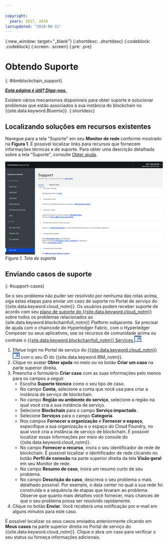 ```yaml
---

copyright:
  years: 2017, 2018
lastupdated: "2018-08-31"
---
```


{:new_window: target="_blank"}
{:shortdesc: .shortdesc}
{:codeblock: .codeblock}
{:screen: .screen}
{:pre: .pre}


# Obtendo Suporte
{: #ibmblockchain_support}


***[Esta página é útil? Diga-nos.](https://www.surveygizmo.com/s3/4501493/IBM-Blockchain-Documentation)***


Existem vários mecanismos disponíveis para obter suporte e solucionar problemas que estão associados à sua instância do blockchain no {{site.data.keyword.Bluemix}}.
{:shortdesc}


## Localizando soluções em recursos existentes

Navegue para a tela "Suporte" em seu **Monitor de rede** conforme mostrado na **Figura 1**. É possível localizar links para recursos que fornecem informações técnicas e de suporte. Para obter uma descrição detalhada sobre a tela "Suporte", consulte [Obter ajuda](v10_dashboard.html#support).

![Tela de suporte](images/support.png "Tela de suporte")
*Figura 1. Tela de suporte*


## Enviando casos de suporte
{: #support-cases}

Se o seu problema não puder ser resolvido por nenhuma das rotas acima, siga estas etapas para enviar um caso de suporte no Portal de serviço do {{site.data.keyword.cloud_notm}}. Os usuários podem receber suporte de acordo com seu [plano de suporte do {{site.data.keyword.cloud_notm}}](https://console.bluemix.net/docs/get-support/index.html#support-plans) sobre todos os problemas relacionados ao {site.data.keyword.blockchainfull_notm}} Platform subjacente. Se precisar de ajuda com o chaincode do Hyperledger Fabric, com o Hyperledger Composer ou seus aplicativos, use os recursos de comunidade acima ou contrate o [{{site.data.keyword.blockchainfull_notm}} Services ![Ícone de link externo](images/external_link.svg "Ícone de link externo")](https://www.ibm.com/blockchain/services).

1. Efetue login no Portal de serviço do [{{site.data.keyword.cloud_notm}} ![Ícone de link externo](images/external_link.svg "Ícone de link externo")](https://ibm.biz/ibmcloudsupport) com o seu ID do {{site.data.keyword.IBM_notm}}.
2. Clique no avatar **Obter ajuda** no meio ou no botão **Criar um caso** na parte superior direita.
3. Preencha o formulário **Criar caso** com as suas informações pelo menos para os campos a seguir.  
    - Escolha **Suporte técnico** como o seu tipo de caso.
    - No campo **Conta**, selecione a conta que você usa para criar a instância de serviço de blockchain.
    - No campo **Região ou ambiente do serviço**, selecione a região na qual você cria a sua instância de serviço.
    - Selecione **Blockchain** para o campo **Serviço impactado**.
    - Selecione **Serviços** para o campo **Categoria**.
    - Nos campos **Fornecer a organização** e **Fornecer o espaço**, especifique a sua organização e o espaço do Cloud Foundry, no qual você cria a instância de serviço de blockchain.  É possível localizar essas informações por meio do console do {{site.data.keyword.cloud_notm}}.
    - No campo **Fornecer o recurso**, insira o seu identificador de rede de blockchain. É possível localizar o identificador de rede clicando no botão **Perfil de conexão** na parte superior direita da tela **Visão geral** em seu Monitor de rede.
    - No campo **Resumo de caso**, insira um resumo curto de seu problema.
    - No campo **Descrição do caso**, descreva o seu problema o mais detalhado possível.  Por exemplo, o data center no qual a sua rede foi construída e a sequência de etapas que levaram ao problema.  Observe que quanto mais detalhes você fornecer, mais chances de que o seu problema possa ser resolvido rapidamente.
4. Clique no botão **Enviar**.  Você receberá uma notificação por e-mail em alguns minutos para este caso.


É possível localizar os seus casos enviados anteriormente clicando em **Meus casos** na parte superior direita no Portal de serviço do {{site.data.keyword.cloud_notm}}.  Clique e abra um caso para verificar o seu status ou forneça informações adicionais.
